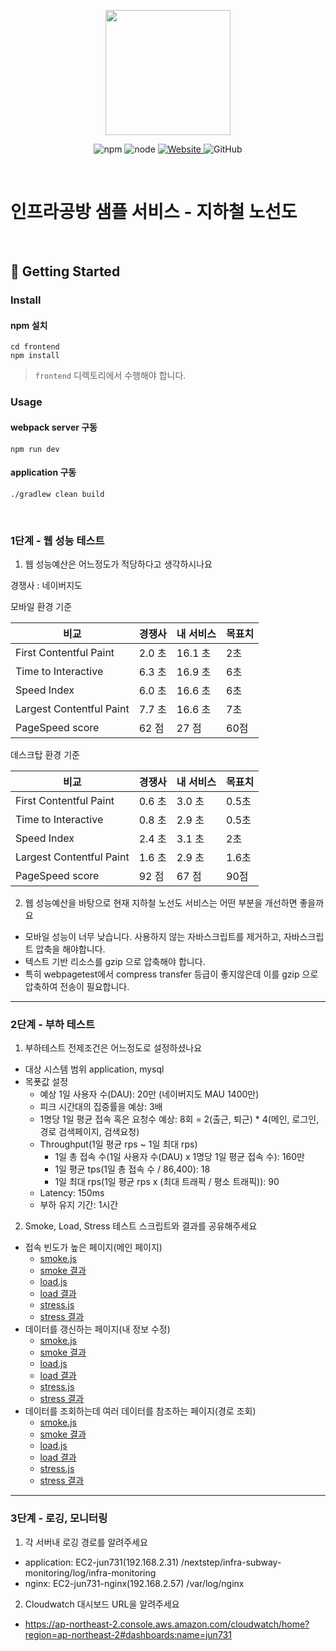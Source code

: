 <p align="center">
    <img width="200px;" src="https://raw.githubusercontent.com/woowacourse/atdd-subway-admin-frontend/master/images/main_logo.png"/>
</p>
<p align="center">
  <img alt="npm" src="https://img.shields.io/badge/npm-%3E%3D%205.5.0-blue">
  <img alt="node" src="https://img.shields.io/badge/node-%3E%3D%209.3.0-blue">
  <a href="https://edu.nextstep.camp/c/R89PYi5H" alt="nextstep atdd">
    <img alt="Website" src="https://img.shields.io/website?url=https%3A%2F%2Fedu.nextstep.camp%2Fc%2FR89PYi5H">
  </a>
  <img alt="GitHub" src="https://img.shields.io/github/license/next-step/atdd-subway-service">
</p>

<br>

# 인프라공방 샘플 서비스 - 지하철 노선도

<br>

## 🚀 Getting Started

### Install
#### npm 설치
```
cd frontend
npm install
```
> `frontend` 디렉토리에서 수행해야 합니다.

### Usage
#### webpack server 구동
```
npm run dev
```
#### application 구동
```
./gradlew clean build
```
<br>


### 1단계 - 웹 성능 테스트
1. 웹 성능예산은 어느정도가 적당하다고 생각하시나요

경쟁사 : 네이버지도

모바일 환경 기준

| 비교                       | 경쟁사   | 내 서비스  | 목표치 |
|--------------------------|-------|--------|-----|
| First Contentful Paint   | 2.0 초 | 16.1 초 | 2초  |
| Time to Interactive      | 6.3 초 | 16.9 초 | 6초  |
| Speed Index              | 6.0 초 | 16.6 초 | 6초  |
| Largest Contentful Paint | 7.7 초 | 16.6 초 | 7초  |
| PageSpeed score          | 62 점  | 27 점   | 60점 |

데스크탑 환경 기준

| 비교                       | 경쟁사   | 내 서비스 | 목표치  |
|--------------------------|-------|-------|------|
| First Contentful Paint   | 0.6 초 | 3.0 초 | 0.5초 |
| Time to Interactive      | 0.8 초 | 2.9 초 | 0.5초 |
| Speed Index              | 2.4 초 | 3.1 초 | 2초   |
| Largest Contentful Paint | 1.6 초 | 2.9 초 | 1.6초 |
| PageSpeed score          | 92 점  | 67 점  | 90점  |

2. 웹 성능예산을 바탕으로 현재 지하철 노선도 서비스는 어떤 부분을 개선하면 좋을까요
- 모바일 성능이 너무 낮습니다. 사용하지 않는 자바스크립트를 제거하고, 자바스크립트 압축을 해야합니다.
- 텍스트 기반 리소스를 gzip 으로 압축해야 합니다. 
- 특히 webpagetest에서 compress transfer 등급이 좋지않은데 이를 gzip 으로 압축하여 전송이 필요합니다.



---

### 2단계 - 부하 테스트 
1. 부하테스트 전제조건은 어느정도로 설정하셨나요
- 대상 시스템 범위
  application, mysql
- 목푯값 설정
    - 예상 1일 사용자 수(DAU): 20만 (네이버지도 MAU 1400만)
    - 피크 시간대의 집중률을 예상: 3배
    - 1명당 1일 평균 접속 혹은 요청수 예상: 8회 = 2(출근, 퇴근) * 4(메인, 로그인, 경로 검색페이지, 검색요청)
    - Throughput(1일 평균 rps ~ 1일 최대 rps)
        - 1일 총 접속 수(1일 사용자 수(DAU) x 1명당 1일 평균 접속 수): 160만
        - 1일 평균 tps(1일 총 접속 수 / 86,400): 18
        - 1일 최대 rps(1일 평균 rps x (최대 트래픽 / 평소 트래픽)): 90
    - Latency: 150ms
    - 부하 유지 기간: 1시간
2. Smoke, Load, Stress 테스트 스크립트와 결과를 공유해주세요
- 접속 빈도가 높은 페이지(메인 페이지)
  - [smoke.js](./test/접속빈도/smoke.js)
  - [smoke 결과](./test/접속빈도/smoke.txt)
  - [load.js](./test/접속빈도/load.js)
  - [load 결과](./test/접속빈도/load.txt)
  - [stress.js](./test/접속빈도/stress.js)
  - [stress 결과](./test/접속빈도/stress.txt)
- 데이터를 갱신하는 페이지(내 정보 수정)
  - [smoke.js](./test/데이터갱신/smoke.js)
  - [smoke 결과](./test/데이터갱신/smoke.txt)
  - [load.js](./test/데이터갱신/load.js)
  - [load 결과](./test/데이터갱신/load.txt)
  - [stress.js](./test/데이터갱신/stress.js)
  - [stress 결과](./test/데이터갱신/stress.txt)
- 데이터를 조회하는데 여러 데이터를 참조하는 페이지(경로 조회)
  - [smoke.js](./test/데이터조회참조/smoke.js)
  - [smoke 결과](./test/데이터조회참조/smoke.txt)
  - [load.js](./test/데이터조회참조/load.js)
  - [load 결과](./test/데이터조회참조/load.txt)
  - [stress.js](./test/데이터조회참조/stress.js)
  - [stress 결과](./test/데이터조회참조/stress.txt)
---

### 3단계 - 로깅, 모니터링
1. 각 서버내 로깅 경로를 알려주세요
- application: EC2-jun731(192.168.2.31) /nextstep/infra-subway-monitoring/log/infra-monitoring
- nginx: EC2-jun731-nginx(192.168.2.57) /var/log/nginx
2. Cloudwatch 대시보드 URL을 알려주세요
- https://ap-northeast-2.console.aws.amazon.com/cloudwatch/home?region=ap-northeast-2#dashboards:name=jun731
